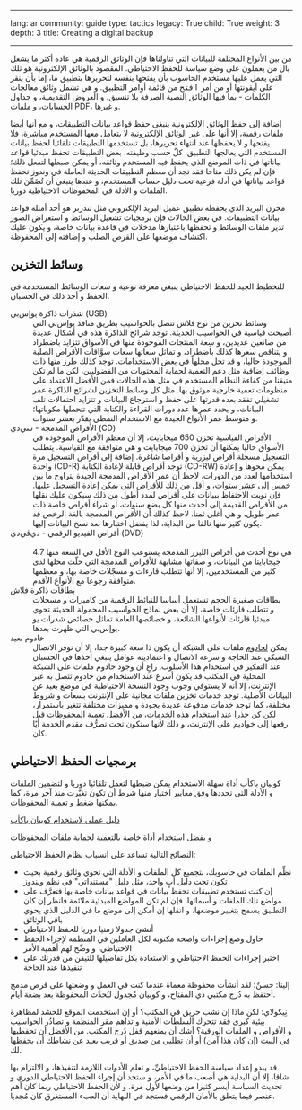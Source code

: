 

---

lang: ar
community: guide
type: tactics
legacy: True
child: True
weight: 3
depth: 3
title: Creating a digital backup

---

<p>من بين الأنواع المختلفة للبيانات التي تناولناها فإن الوثائق الرقمية هي عادة أكثر ما يشغل بال من يعملون على وضع سياسة للحفظ الاحتياطي. المقصود بالوثائق الإلكترونية هو تلك التي يعمل عليها مستخدم الحاسوب بأن يفتحها بنفسه لتحريرها بتطبيق ما، إما بأن ينقر على أيقونتها أو&nbsp;من أمر <kbd>افتح</kbd> من قائمة أوامر التطبيق. و&nbsp;هي تشمل وثائق معالجات الكلمات - بما فيها الوثائق النصية الصرفة بلا تنسيق، و&nbsp;العروض التقديمية، و&nbsp;جداول الحسابات، و&nbsp;ملفات PDF، و&nbsp;غيرها.</p>

<p>إضافة إلى حفظ الوثائق الإلكترونية ينبغي حفظ قواعد بيانات التطبيقات، و&nbsp;مع أنها أيضا ملفات رقمية، إلا أنها على غير الوثائق الإلكترونية لا يتعامل معها المستخدم مباشرة، فلا يفتحها و&nbsp;لا يحفظها عند انتهاء تحريرها، بل تستخدمها التطبيقات تلقائيا لحفظ بيانات المستخدم التي يعالجها التطبيق، كلٌ حسب وظيفته. بعض التطبيقات تحفظ مبدئيا قواعد بياناتها في ذات الموضع الذي يحفظ فيه المستخدم وثائقه، أو&nbsp;يمكن ضبطها لتفعل ذلك؛ فإن لم يكن ذلك متاحا فقد تجد أن معظم التطبيقات الحديثة العاملة في وندوز تحفظ قواعد بياناتها في أدلة فرعية تحت دليل حساب المستخدم، و&nbsp;عندها ينبغي أن تُضَمِّنَ تلك الملفات و&nbsp;الأدلة في المحفوظات الاحتياطية دوريا.</p>

<p>مخزن البريد الذي يحفظه تطبيق عميل البريد الإلكتروني مثل ثندربر هو أحد أمثلة قواعد بيانات التطبيقات. في بعض الحالات فإن برمجيات تشغيل الوسائط و&nbsp;استعراض الصور تدير ملفات الوسائط و&nbsp;تحفظها باعتبارها مدخلات في قاعدة بيانات خاصة، و&nbsp;يكون عليك اكتشاف موضعها على القرص الصلب و&nbsp;إضافته إلى المحفوظة.</p>

<h2>وسائط التخزين</h2>

<p>للتخطيط الجيد للحفظ الاحتياطي ينبغي معرفة نوعية و&nbsp;سعات الوسائط المستخدمة في الحفظ و&nbsp;أخذ ذلك في الحسبان.</p>

<dl>
	<dt>شذرات ذاكرة يو‌إس‌بي (USB)</dt>
	<dd>وسائط تخزين من نوع فلاش تتصل بالحواسيب بطريق منافذ يو‌إس‌بي التي أصبحت قياسية في الحواسيب الحديثة. توجد شرائح الذاكرة هذه في أشكال عديدة من صانعين عديدين، و&nbsp;سِعة المنتجات الموجودة منها في الأسواق تتزايد باضطراد و&nbsp;يتناقص سعرها كذلك باضطراد، و&nbsp;تماثل سعاتها سعات سوَّاقات الأقراص الصلبة الموجودة حاليا، و&nbsp;قد تحل محلها في بعض الاستخدامات. توجد كذلك طرز منها ذات وظائف إضافية مثل دعم التعمية لحماية المحتويات من الفضوليين، لكن ما لم تكن متيقنا من كفاءة النظام المستخدم في مثل هذه الحالات فمن الأفضل الاعتماد على منظومات تعمية خارجية موثوق بها. مثل كل وسائط التخزين لشرائح الذاكرة عمر تشغيلي تفقد بعده قدرتها على حفظ و&nbsp;استرجاع البيانات و&nbsp;تتزايد احتمالات تلف البيانات، و&nbsp;يحدد عمرها عدد دورات القراءة والكتابة التي تتحملها مكوناتها؛ و&nbsp;متوسط عمر الأنواع الجيدة مع الاستخدام النمطي يقدّر بعشر سنوات.</dd>
	<dt>الأقراص المدمجة - سي‌دي (CD)</dt>
	<dd>الأقراص القياسية تخزن 650 ميجابايت، إلا أن معظم الأقراص الموجودة في الأسواق حاليا يمكنها أن تخزن 700 ميجابايت و&nbsp;هي متوافقة مع القياسية. يتطلب التسجيل مسجلة أقراص ليزرية و&nbsp;أقراصا شاغرة. إضافة إلى أقراص التسجيل مرة واحدة (CD-R) توجد أقراص قابلة لإعادة الكتابة (CD-RW) يمكن محوها و&nbsp;إعادة استخدامها لعدد من الدورات. لاحظ أن عمر الأقراص المدمجة الجيدة يتراوح ما بين خمس إلى عشر سنوات، و&nbsp;أقل من ذلك للأقراص التي يمكن إعادة التسجيل عليها. فإن نويت الاحتفاظ ببيانات على أقراص لمدد أطول من ذلك سيكون عليك نقلها من الأقراص القديمة إلى أحدث منها كل بضع سنوات، أو&nbsp;شراء أقراص خاصة ذات عمر طويل، و&nbsp;هي أغلى ثمنا. لاحظ كذلك أن الأقراص المدمجة بالغة الرخص قد يكون كثير منها تالفا من البداية، لذا يفضل اختبارها بعد نسخ البيانات إليها.</dd>
	<dt>أقراص الفيديو الرقمي - دي‌ڤي‌دي (DVD)</dt>
	<dt>&nbsp;</dt>
	<dd>هي نوع أحدث من أقراص الليزر المدمجة يستوعب النوع الأقل في السعة منها 4.7 جيجابايتا من البيانات، و&nbsp;صفاتها مشابهة للأقراص المدمجة التي حلّت محلها لدى كثير من المستخدمين، إلا أنها تتطلب قارءات و&nbsp;مسجّلات خاصة بها، و&nbsp;معظمها متوافقة رجوعا مع الأنواع الأقدم.</dd>
	<dt>بطاقات ذاكرة فلاش</dt>
	<dd>بطاقات صغيرة الحجم تستعمل أساسا للنبائط الرقمية من كاميرات و&nbsp;مسجلات و&nbsp;تتطلب قارئات خاصة، إلا أن بعض نماذج الحواسيب المحمولة الحديثة تحوي مبدئيا قارئات لأنواعها الشائعة، و&nbsp;خصائصها العامة تماثل خصائص شذرات يو يو‌إس‌بي التي ظهرت بعدها.</dd>
	<dt>خادوم بعيد</dt>
	<dd>يمكن <a href="/glossary#server">لخادوم</a> ملفات على الشبكة أن يكون ذا سعة كبيرة جدا، إلا أن توفر الاتصال الشبكي عند الحاجة و&nbsp;سرعة الاتصال و&nbsp;اعتماديته عوامل ينبغي أخذها في الحسبان عند التفكير في استخدام هذا الأسلوب. راعِ أن وجود خادوم ملفات على الشبكة المحلية في المكتب قد يكون أسرع عند الاستخدام من خادوم تتصل به عبر الإنترنت، إلا أنه لا يستوفي وجوب وجود النسخة الاحتياطية في موضع بعيد عن البيانات الأصلية. توجد خدمات تخزين ملفات مجانية على الإنترنت بسعات و&nbsp;شروط مختلفة، كما توجد خدمات مدفوعة عديدة بجودة و&nbsp;مميزات مختلفة تتغير باستمرار، لكن كن حذرا عند استخدام هذه الخدمات، من الأفضل تعمية المحفوظات قبل رفعها إلى خواديم على الإنترنت، و&nbsp;ذلك لأنها ستكون تحت تصرُّف مقدم الخدمة أيًا كان.</dd>
</dl>

<h2>برمجيات الحفظ الاحتياطي</h2>

<p>كوبيان&nbsp;باكأب أداة سهلة الاستخدام يمكن ضبطها لتعمل تلقائيا دوريا و&nbsp;لتضمين الملفات و&nbsp;الأدلة التي تحددها وفق معايير اختيار منها شرط أن تكون تغيَّرت منذ آخر مرة، كما يمكنها <a href="/glossary#compression">ضغط</a> و&nbsp;<a href="/glossary#encryption">تعمية</a> المحفوظات.</p>

<div class="HoG_link"><a href="cobianbackup">دليل عملي لاستخدام كوبيان&nbsp;باكأب</a></div>

<p>و يفضل استخدام أداة خاصة بالتعمية لحماية ملفات المحفوظات</p>

<p>النصائح التالية تساعد على انسياب نظام الحفظ الاحتياطي:</p>

<ul>
	<li>نظِّم الملفات في حاسوبك، بتجميع كل الملفات و&nbsp;الأدلة التي تحوي وثائق رقمية بحيث تكون تحت دليل أبٍ واحد، مثل دليل "مستنداتي" في نظم ويندوز</li>
	<li>إن كنت تستخدم تطبيقات تحفظ بيانات في قواعد بيانات خاصة بها فتعرَّف على مواضع تلك الملفات و&nbsp;أسمائها، فإن لم تكن المواضع المبدئية ملائمة فانظر إن كان التطبيق يسمح بتغيير موضعها، و&nbsp;انقلها إن أمكن إلى موضع ما في الدليل الذي يحوي باقي الوثائق</li>
	<li>أنشئ جدولا زمنيا دوريا للحفظ الاحتياطي</li>
	<li>حاول وضع إجراءات واضحة مكتوبة لكل العاملين في المنظمة لإجراء الحفظ الاحتياطي، و&nbsp;وضِّح لهم أهمية الأمر</li>
	<li>اختبر إجراءات الحفظ الاحتياطي و&nbsp;الاستعادة بكل تفاصيلها للتيقن من قدرتك على تنفيذها عند الحاجة</li>
</ul>

<div class="backgroundscenario">
<p><span class="actorname">إلينا</span>: حسنٌ؛ لقد أنشأت محفوظة معماة عندما كنت في العمل و&nbsp;وضعتها على قرص مدمج أحتفظ به دُرج مكتبي ذي المفتاح، و&nbsp;كوبيان مُجدول ليُحدِّث المحفوظة بعد بضعة أيام.</p>

<p><span class="actorname">نِيكولاي</span>: لكن ماذا إن نشب حريق في المكتب؟ أو&nbsp;إن استخدمت الموقع للحشد لمظاهرة بيئية كبرى فقد تتحرك السلطات الأمنية و&nbsp;تداهم مقر المنظمة و&nbsp;تصادُر الحواسيب و&nbsp;الأقراص و&nbsp;الملفات الورقية؟ أشك أن يمنعهم قفل دُرج المكتب. من الأفضل أن تحفظيها في البيت (إن كان هذا آمن) أو&nbsp;أن تطلبي من صديق أو&nbsp;قريب بعيد عن نشاطك أن يحفظها لك.</p>
</div>

<p>قد يبدو إعداد سياسة الحفظ الاحتياطيِّ، و تعلم الأدوات اللازمة لتنفيذها، و الالتزام بها شاقا، إلا أن البداية هي أصعب ما في الأمر، و ستجد أن إجراء الحفظ الاحتياطي الدوري و تحديث السياسة أيسر كثيرا من وضعها لأول مرة. و لأن الحفظ الاحتياطي ربما كان أهم عنصر فيما يتعلق بالأمان الرقمي فستجد في النهاية أن العبء المستغرق كان مُجديا.</p>


